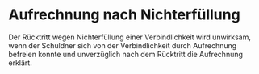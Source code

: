 # Aufrechnung nach Nichterfüllung

Der Rücktritt wegen Nichterfüllung einer Verbindlichkeit wird unwirksam, wenn der Schuldner sich von der Verbindlichkeit durch Aufrechnung befreien konnte und unverzüglich nach dem Rücktritt die Aufrechnung erklärt.